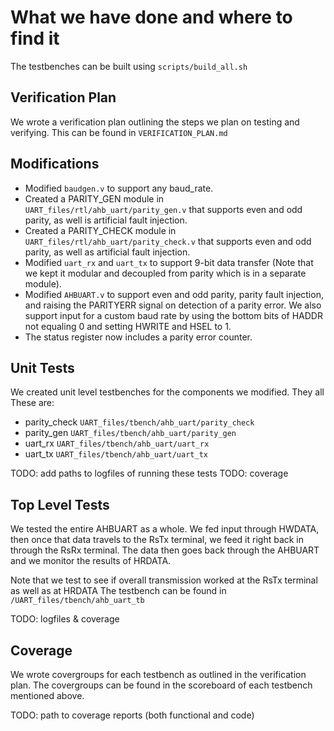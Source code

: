 # What we have done and where to find it

The testbenches can be built using `scripts/build_all.sh`

## Verification Plan

We wrote a verification plan outlining the steps we plan on testing and verifying. This can be found in `VERIFICATION_PLAN.md`

## Modifications

- Modified `baudgen.v` to support any baud_rate.
- Created a PARITY_GEN module in `UART_files/rtl/ahb_uart/parity_gen.v` that supports even and odd parity, as well is artificial fault injection.
- Created a PARITY_CHECK module in `UART_files/rtl/ahb_uart/parity_check.v` that supports even and odd parity, as well as artificial fault injection.
- Modified `uart_rx` and `uart_tx` to support 9-bit data transfer (Note that we kept it modular and decoupled from parity which is in a separate module).
- Modified `AHBUART.v` to support even and odd parity, parity fault injection, and raising the PARITYERR signal on detection of a parity error. We also support input for a custom baud rate by using the bottom bits of HADDR not equaling 0 and setting HWRITE and HSEL to 1.
- The status register now includes a parity error counter.

## Unit Tests

We created unit level testbenches for the components we modified. They all  These are:

- parity_check `UART_files/tbench/ahb_uart/parity_check`
- parity_gen `UART_files/tbench/ahb_uart/parity_gen`
- uart_rx `UART_files/tbench/ahb_uart/uart_rx`
- uart_tx `UART_files/tbench/ahb_uart/uart_tx`

TODO: add paths to logfiles of running these tests
TODO: coverage

## Top Level Tests

We tested the entire AHBUART as a whole. We fed input through HWDATA, then once that data travels to the RsTx terminal, we feed it right back in through the RsRx terminal. The data then goes back through the AHBUART and we monitor the results of HRDATA.

Note that we test to see if overall transmission worked at the RsTx terminal as well as at HRDATA
The testbench can be found in `/UART_files/tbench/ahb_uart_tb`

TODO: logfiles & coverage

## Coverage
We wrote covergroups for each testbench as outlined in the verification plan. The covergroups can be found in the scoreboard of each testbench mentioned above.

TODO: path to coverage reports (both functional and code)